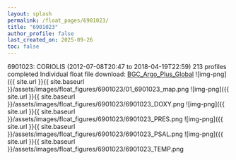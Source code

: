```yaml
---
layout: splash
permalink: /float_pages/6901023/
title: "6901023"
author_profile: false
last_created_on: 2025-09-26
toc: false
---
```

 
6901023: CORIOLIS (2012-07-08T20:47 to 2018-04-19T22:59)
213 profiles completed
Individual float file download: [BGC_Argo_Plus_Global](https://ftp.soest.hawaii.edu/bgc_argo_plus/Individual_Floats/outliers_removed/6901023_Sprof_processed.nc)
![img-png]({{ site.url }}{{ site.baseurl }}/assets/images/float_figures/6901023/01_6901023_map.png
![img-png]({{ site.url }}{{ site.baseurl }}/assets/images/float_figures/6901023/6901023_DOXY.png
![img-png]({{ site.url }}{{ site.baseurl }}/assets/images/float_figures/6901023/6901023_PRES.png
![img-png]({{ site.url }}{{ site.baseurl }}/assets/images/float_figures/6901023/6901023_PSAL.png
![img-png]({{ site.url }}{{ site.baseurl }}/assets/images/float_figures/6901023/6901023_TEMP.png
